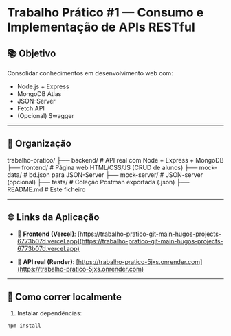 # Trabalho Prático #1 — Consumo e Implementação de APIs RESTful

## 📚 Objetivo
Consolidar conhecimentos em desenvolvimento web com:
- Node.js + Express
- MongoDB Atlas
- JSON-Server
- Fetch API
- (Opcional) Swagger

---

## 📁 Organização

trabalho-pratico/
├── backend/ # API real com Node + Express + MongoDB
├── frontend/ # Página web HTML/CSS/JS (CRUD de alunos)
├── mock-data/ # bd.json para JSON-Server
├── mock-server/ # JSON-server (opcional)
├── tests/ # Coleção Postman exportada (.json)
├── README.md # Este ficheiro





---

## 🌐 Links da Aplicação

- 🔗 **Frontend (Vercel)**: [https://trabalho-pratico-git-main-hugos-projects-6773b07d.vercel.app](https://trabalho-pratico-git-main-hugos-projects-6773b07d.vercel.app)

- 🔗 **API real (Render)**: [https://trabalho-pratico-5jxs.onrender.com](https://trabalho-pratico-5jxs.onrender.com)

---

## 🚀 Como correr localmente

1. Instalar dependências:
```bash
npm install
